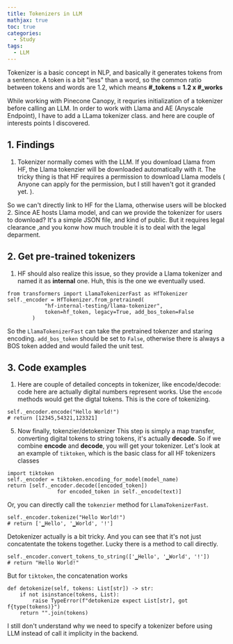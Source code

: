 ```yaml
---
title: Tokenizers in LLM
mathjax: true
toc: true
categories:
  - Study
tags:
  - LLM
---
```


Tokenizer is a basic concept in NLP, and basically it generates tokens from a sentence. A token is a bit "less" than a word, so the common ratio between tokens and words are 1.2, which means **#_tokens = 1.2 x #_works**

While working with Pinecone Canopy, it requries initialization of a tokenizer before calling an LLM. In order to work with Llama and AE (Anyscale Endpoint), I have to add a LLama tokenizer class. and here are couple of interests points I discovered.  
## 1. Findings
1. Tokenizer normally comes with the LLM. If you download Llama from HF, the Llama tokenzier will be downloaded automatically with it. The tricky thing is that HF requires a permission to download Llama models ( Anyone can apply for the permission, but I still haven't got it granded yet. ).   
  
So we can't directly link to HF for the Llama, otherwise users will be blocked  
2. Since AE hosts Llama model, and can we provide the tokenizer for users to download? It's a simple JSON file, and kind of public. But it requires legal clearance ,and you konw how much trouble it is to deal with the legal deparment.   
## 2. Get pre-trained tokenizers
1. HF should also realize this issue, so they provide a Llama tokenizer and named it as **internal** one. Huh, this is the one we eventually used.  
```
from transformers import LlamaTokenizerFast as HfTokenizer
self._encoder = HfTokenizer.from_pretrained(
            "hf-internal-testing/llama-tokenizer", 
            token=hf_token, legacy=True, add_bos_token=False
        )
```
So the `LlamaTokenizerFast` can take the pretrained tokenzer and staring encoding. `add_bos_token` should be set to `False`, otherwise there is always a BOS token added and would failed the unit test.  
## 3. Code examples
1. Here are couple of detailed concepts in tokenizer, like encode/decode:
  code here are actually digital numbers represent works. Use the `encode` methods would get the digtal tokens. This is the core of tokenizing.  
```
self._encoder.encode("Hello World!")
# return [12345,54321,123321]
```  

5. Now finally, tokenzier/detokenizer
This step is simply a map transfer, converting digital tokens to string tokens, it's actually **decode**. So if we combine **encode** and **decode**, you will get your tokenizer. Let's look at an example of `tiktoken`, which is the basic class for all HF tokenizers classes
```
import tiktoken
self._encoder = tiktoken.encoding_for_model(model_name)
return [self._encoder.decode([encoded_token])
                for encoded_token in self._encode(text)]
```
Or, you can directly call the `tokenzier` method for `LlamaTokenizerFast`.  
```
self._encoder.tokenize("Hello World!")
# return ['▁Hello', '▁World', '!']
```  
Detokenizer actually is a bit tricky. And you can see that it's not just concatentate the tokens together. Lucky there is a method to call directly. 
```
self._encoder.convert_tokens_to_string(['▁Hello', '▁World', '!'])
# return "Hello World!"
``` 
But for `tiktoken`, the concatenation works
```
def detokenize(self, tokens: List[str]) -> str:
    if not isinstance(tokens, List):
        raise TypeError(f"detokenize expect List[str], got f{type(tokens)}")
    return "".join(tokens)
```

I still don't understand why we need to specify a tokenizer before using LLM instead of call it implicity in the backend. 
